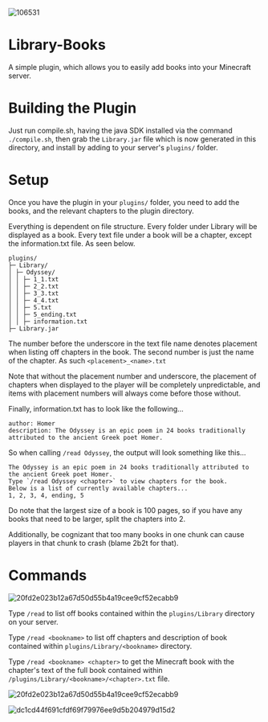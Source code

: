 ![106531](https://user-images.githubusercontent.com/75190918/219431670-9ecdcea4-e8d8-430d-bea3-a406d3435aeb.png)
# Library-Books
A simple plugin, which allows you to easily add books into your Minecraft server.

# Building the Plugin
Just run compile.sh, having the java SDK installed via the command `./compile.sh`, then grab the `Library.jar` file which is now generated in this directory, and install by adding to your server's `plugins/` folder.

# Setup
Once you have the plugin in your `plugins/` folder, you need to add the books, and the relevant chapters to the plugin directory.

Everything is dependent on file structure. Every folder under Library will be displayed as a book. Every text file under a book will be a chapter, except the information.txt file. As seen below.

```
plugins/
├─ Library/
│ ├─ Odyssey/
│ │ ├─ 1_1.txt
│ │ ├─ 2_2.txt
│ │ ├─ 3_3.txt
│ │ ├─ 4_4.txt
│ │ ├─ 5.txt
│ │ ├─ 5_ending.txt
│ │ ├─ information.txt
├─ Library.jar
```

The number before the underscore in the text file name denotes placement when listing off chapters in the book. The second number is just the name of the chapter.
As such `<placement>_<name>.txt`

Note that without the placement number and underscore, the placement of chapters when displayed to the player will be completely unpredictable, and items with placement numbers will always come before those without.

Finally, information.txt has to look like the following...
```
author: Homer
description: The Odyssey is an epic poem in 24 books traditionally attributed to the ancient Greek poet Homer.​
```

So when calling `/read Odyssey`, the output will look something like this...

```
The Odyssey is an epic poem in 24 books traditionally attributed to the ancient Greek poet Homer.
Type `/read Odyssey <chapter>` to view chapters for the book.
Below is a list of currently available chapters...
1, 2, 3, 4, ending, 5
```


Do note that the largest size of a book is 100 pages, so if you have any books that need to be larger, split the chapters into 2.

Additionally, be cognizant that too many books in one chunk can cause players in that chunk to crash (blame 2b2t for that).

# Commands
![20fd2e023b12a67d50d55b4a19cee9cf52ecabb9](https://user-images.githubusercontent.com/75190918/219431708-be0811ff-4aba-44bd-9bc7-f969a4beff28.png)

Type `/read` to list off books contained within the `plugins/Library` directory on your server.

Type `/read <bookname>` to list off chapters and description of book contained within `plugins/Library/<bookname>` directory.

Type `/read <bookname> <chapter>` to get the Minecraft book with the chapter's text of the full book contained within `/plugins/Library/<bookname>/<chapter>.txt` file.
  
  ![20fd2e023b12a67d50d55b4a19cee9cf52ecabb9](https://user-images.githubusercontent.com/75190918/219434053-73910859-ac00-4a7a-8ae9-fe6a28ccf16d.png)

![dc1cd44f691cfdf69f79976ee9d5b204979d15d2](https://user-images.githubusercontent.com/75190918/219434176-2bef4a3a-de0d-4852-a732-ece4cd4bc688.png)

  
